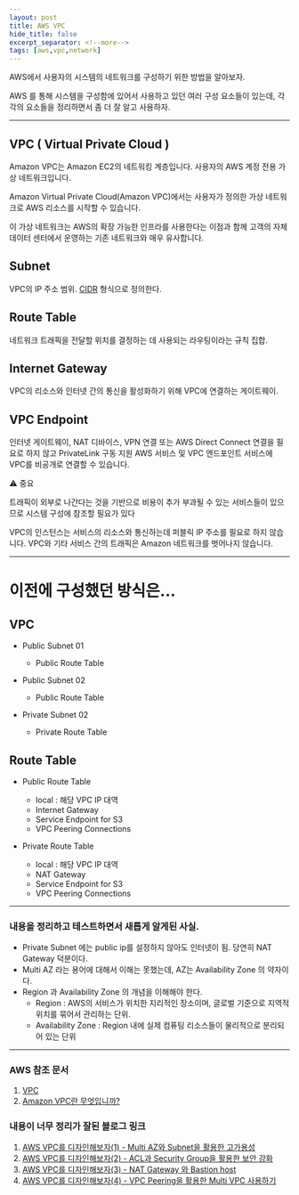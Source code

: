```yaml
---
layout: post
title: AWS VPC
hide_title: false
excerpt_separator: <!--more-->
tags: [aws,vpc,network]
---
```


AWS에서 사용자의 시스템의 네트워크를 구성하기 위한 방법을 알아보자.

<!--more-->

AWS 를 통해 시스템을 구성함에 있어서 사용하고 있던 여러 구성 요소들이 있는데, 각각의 요소들을 정리하면서 좀 더 잘 알고 사용하자.
 
<hr/>


## VPC ( Virtual Private Cloud )

 Amazon VPC는 Amazon EC2의 네트워킹 계층입니다. 사용자의 AWS 계정 전용 가상 네트워크입니다.

 Amazon Virtual Private Cloud(Amazon VPC)에서는 사용자가 정의한 가상 네트워크로 AWS 리소스를 시작할 수 있습니다. 

 이 가상 네트워크는 AWS의 확장 가능한 인프라를 사용한다는 이점과 함께 고객의 자체 데이터 센터에서 운영하는 기존 네트워크와 매우 유사합니다.


## Subnet

 VPC의 IP 주소 범위. [CIDR](https://en.wikipedia.org/wiki/Classless_Inter-Domain_Routing) 형식으로 정의한다.


## Route Table

 네트워크 트래픽을 전달할 위치를 결정하는 데 사용되는 라우팅이라는 규칙 집합.


## Internet Gateway

 VPC의 리소스와 인터넷 간의 통신을 활성화하기 위해 VPC에 연결하는 게이트웨이.


## VPC Endpoint

 인터넷 게이트웨이, NAT 디바이스, VPN 연결 또는 AWS Direct Connect 연결을 필요로 하지 않고 PrivateLink 구동 지원 AWS 서비스 및 VPC 엔드포인트 서비스에 VPC를 비공개로 연결할 수 있습니다. 


⚠️ 중요 

 트래픽이 외부로 나간다는 것을 기반으로 비용이 추가 부과될 수 있는 서비스들이 있으므로 시스템 구성에 참조할 필요가 있다

 VPC의 인스턴스는 서비스의 리소스와 통신하는데 퍼블릭 IP 주소를 필요로 하지 않습니다. VPC와 기타 서비스 간의 트래픽은 Amazon 네트워크를 벗어나지 않습니다.


<hr/>

# 이전에 구성했던 방식은...

## VPC

 - Public Subnet 01
   + Public Route Table
   
 - Public Subnet 02
   + Public Route Table
   
 - Private Subnet 02
   + Private Route Table

## Route Table

 - Public Route Table
   + local : 해당 VPC IP 대역 
   + Internet Gateway
   + Service Endpoint for S3
   + VPC Peering Connections

 - Private Route Table
   + local : 해당 VPC IP 대역 
   + NAT Gateway
   + Service Endpoint for S3
   + VPC Peering Connections


<hr/>


### 내용을 정리하고 테스트하면서 새롭게 알게된 사실.

- Private Subnet 에는 public ip를 설정하지 않아도 인터넷이 됨. 당연히 NAT Gateway 덕분이다.
- Multi AZ 라는 용어에 대해서 이해는 못했는데, AZ는 Availability Zone 의 약자이다. 
- Region 과 Availability Zone 의 개념을 이해해야 한다.
  - Region : AWS의 서비스가 위치한 지리적인 장소이며, 글로벌 기준으로 지역적 위치를 묶어서 관리하는 단위.
  - Availability Zone : Region 내에 실제 컴퓨팅 리소스들이 물리적으로 분리되어 있는 단위

<p/>
<hr/>
<p/>

### AWS 참조 문서
1. [VPC](https://docs.aws.amazon.com/ko_kr/vpc/index.html)
2. [Amazon VPC란 무엇입니까?](https://docs.aws.amazon.com/ko_kr/vpc/latest/userguide/what-is-amazon-vpc.html)

<p/>

### 내용이 너무 정리가 잘된 블로그 링크
1. [AWS VPC를 디자인해보자(1) - Multi AZ와 Subnet을 활용한 고가용성](https://bluese05.tistory.com/45?category=559701)
2. [AWS VPC를 디자인해보자(2) - ACL과 Security Group을 활용한 보안 강화](https://bluese05.tistory.com/47?category=559701)
3. [AWS VPC를 디자인해보자(3) - NAT Gateway 와 Bastion host](https://bluese05.tistory.com/48?category=559701)
4. [AWS VPC를 디자인해보자(4) - VPC Peering을 활용한 Multi VPC 사용하기](https://bluese05.tistory.com/49?category=559701)

